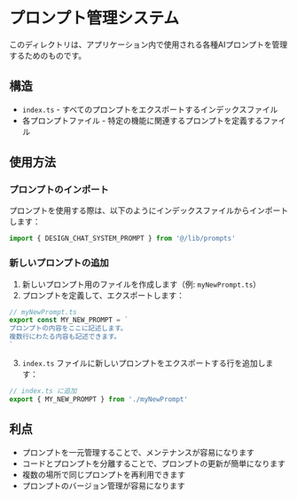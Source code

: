 # プロンプト管理システム

このディレクトリは、アプリケーション内で使用される各種AIプロンプトを管理するためのものです。

## 構造

- `index.ts` - すべてのプロンプトをエクスポートするインデックスファイル
- 各プロンプトファイル - 特定の機能に関連するプロンプトを定義するファイル

## 使用方法

### プロンプトのインポート

プロンプトを使用する際は、以下のようにインデックスファイルからインポートします：

```typescript
import { DESIGN_CHAT_SYSTEM_PROMPT } from '@/lib/prompts'
```

### 新しいプロンプトの追加

1. 新しいプロンプト用のファイルを作成します（例: `myNewPrompt.ts`）
2. プロンプトを定義して、エクスポートします：

```typescript
// myNewPrompt.ts
export const MY_NEW_PROMPT = `
プロンプトの内容をここに記述します。
複数行にわたる内容も記述できます。
`
```

3. `index.ts` ファイルに新しいプロンプトをエクスポートする行を追加します：

```typescript
// index.ts に追加
export { MY_NEW_PROMPT } from './myNewPrompt'
```

## 利点

- プロンプトを一元管理することで、メンテナンスが容易になります
- コードとプロンプトを分離することで、プロンプトの更新が簡単になります
- 複数の場所で同じプロンプトを再利用できます
- プロンプトのバージョン管理が容易になります

